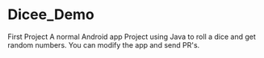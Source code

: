 # Dicee_Demo
First Project
A normal Android app Project using Java to roll a dice and get random numbers.
You can modify the app and send PR's.
